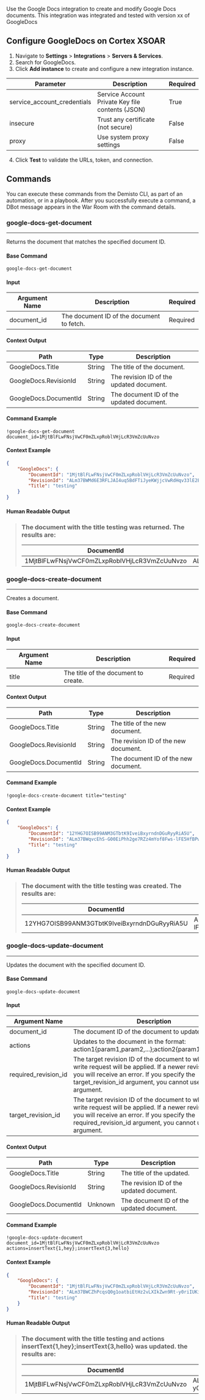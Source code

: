 Use the Google Docs integration to create and modify Google Docs documents.
This integration was integrated and tested with version xx of GoogleDocs
## Configure GoogleDocs on Cortex XSOAR

1. Navigate to **Settings** > **Integrations** > **Servers & Services**.
2. Search for GoogleDocs.
3. Click **Add instance** to create and configure a new integration instance.

| **Parameter** | **Description** | **Required** |
| --- | --- | --- |
| service_account_credentials | Service Account Private Key file contents \(JSON\) | True |
| insecure | Trust any certificate \(not secure\) | False |
| proxy | Use system proxy settings | False |

4. Click **Test** to validate the URLs, token, and connection.
## Commands
You can execute these commands from the Demisto CLI, as part of an automation, or in a playbook.
After you successfully execute a command, a DBot message appears in the War Room with the command details.
### google-docs-get-document
***
Returns the document that matches the specified document ID.


#### Base Command

`google-docs-get-document`
#### Input

| **Argument Name** | **Description** | **Required** |
| --- | --- | --- |
| document_id | The document ID of the document to fetch. | Required | 


#### Context Output

| **Path** | **Type** | **Description** |
| --- | --- | --- |
| GoogleDocs.Title | String | The title of the document. | 
| GoogleDocs.RevisionId | String | The revision ID of the updated document. | 
| GoogleDocs.DocumentId | String | The document ID of the updated document. | 


#### Command Example
```!google-docs-get-document document_id=1MjtBlFLwFNsjVwCF0mZLxpRoblVHjLcR3VmZcUuNvzo```

#### Context Example
```json
{
    "GoogleDocs": {
        "DocumentId": "1MjtBlFLwFNsjVwCF0mZLxpRoblVHjLcR3VmZcUuNvzo",
        "RevisionId": "ALm37BWMd6E3RFLJAI4uq5BdFTiJyeKWjjcVwRdHqv33lE2EWEPv7znT1PmdlB4zLv3xxpTIXlVRJ2Rq71lMCg",
        "Title": "testing"
    }
}
```

#### Human Readable Output

>### The document with the title testing was returned. The results are:
>|DocumentId|RevisionId|Title|
>|---|---|---|
>| 1MjtBlFLwFNsjVwCF0mZLxpRoblVHjLcR3VmZcUuNvzo | ALm37BWMd6E3RFLJAI4uq5BdFTiJyeKWjjcVwRdHqv33lE2EWEPv7znT1PmdlB4zLv3xxpTIXlVRJ2Rq71lMCg | testing |


### google-docs-create-document
***
Creates a document.


#### Base Command

`google-docs-create-document`
#### Input

| **Argument Name** | **Description** | **Required** |
| --- | --- | --- |
| title | The title of the document to create. | Required | 


#### Context Output

| **Path** | **Type** | **Description** |
| --- | --- | --- |
| GoogleDocs.Title | String | The title of the new document. | 
| GoogleDocs.RevisionId | String | The revision ID of the new document. | 
| GoogleDocs.DocumentId | String | The document ID of the new document. | 


#### Command Example
```!google-docs-create-document title="testing"```

#### Context Example
```json
{
    "GoogleDocs": {
        "DocumentId": "12YHG7OISB99ANM3GTbtK9IveiBxyrndnDGuRyyRiA5U",
        "RevisionId": "ALm37BWqvcEhS-G00EiPhh2ge7RZz4mYof8Fws-lFE5HfBPwILQJ8ZXmTY0XZCB3sg9a1xiTNzU_jJnFewwaHw",
        "Title": "testing"
    }
}
```

#### Human Readable Output

>### The document with the title testing was created. The results are:
>|DocumentId|RevisionId|Title|
>|---|---|---|
>| 12YHG7OISB99ANM3GTbtK9IveiBxyrndnDGuRyyRiA5U | ALm37BWqvcEhS-G00EiPhh2ge7RZz4mYof8Fws-lFE5HfBPwILQJ8ZXmTY0XZCB3sg9a1xiTNzU_jJnFewwaHw | testing |


### google-docs-update-document
***
Updates the document with the specified document ID.


#### Base Command

`google-docs-update-document`
#### Input

| **Argument Name** | **Description** | **Required** |
| --- | --- | --- |
| document_id | The document ID of the document to update. | Required | 
| actions | Updates to the document in the format: action1{param1,param2,...};action2{param1,param2,...}. | Required | 
| required_revision_id | The target revision ID of the document to which the write request will be applied. If a newer revision exists you will receive an error. If you specify the target_revision_id argument, you cannot use this argument. | Optional | 
| target_revision_id | The target revision ID of the document to which the write request will be applied. If a newer revision exists you will receive an error. If you specify the required_revision_id argument, you cannot use this argument. | Optional | 


#### Context Output

| **Path** | **Type** | **Description** |
| --- | --- | --- |
| GoogleDocs.Title | String | The title of the updated. | 
| GoogleDocs.RevisionId | String | The revision ID of the updated document. | 
| GoogleDocs.DocumentId | Unknown | The document ID of the updated document. | 


#### Command Example
```!google-docs-update-document document_id=1MjtBlFLwFNsjVwCF0mZLxpRoblVHjLcR3VmZcUuNvzo actions=insertText{1,hey};insertText{3,hello}```

#### Context Example
```json
{
    "GoogleDocs": {
        "DocumentId": "1MjtBlFLwFNsjVwCF0mZLxpRoblVHjLcR3VmZcUuNvzo",
        "RevisionId": "ALm37BWCZhPcqsQ0g1oatbiEtHz2vLXIkZwn9Rt-y0riIUKiuQOfvByrPlJsDW9uW3DRkSwZ7vLBgLgDrrnW9g",
        "Title": "testing"
    }
}
```

#### Human Readable Output

>### The document with the title testing and actions insertText{1,hey};insertText{3,hello} was updated. the results are:
>|DocumentId|RevisionId|Title|
>|---|---|---|
>| 1MjtBlFLwFNsjVwCF0mZLxpRoblVHjLcR3VmZcUuNvzo | ALm37BWCZhPcqsQ0g1oatbiEtHz2vLXIkZwn9Rt-y0riIUKiuQOfvByrPlJsDW9uW3DRkSwZ7vLBgLgDrrnW9g | testing |

